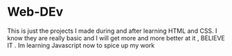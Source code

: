 # Web-DEv
This is just the projects I made during and after learning HTML and CSS. I know they are really basic and I will get more and more better at it , BELIEVE IT .
Im learning Javascript now to spice up my work
